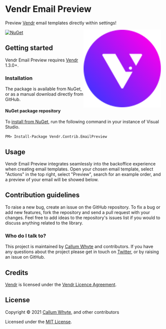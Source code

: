 # Vendr Email Preview

Preview [Vendr](https://vendr.net/) email templates directly within settings!

<img src="docs/img/logo.png?raw=true" alt="Vendr Email Preview" width="250" align="right" />

[![NuGet](https://img.shields.io/nuget/v/Vendr.Contrib.EmailPreview.svg)](https://www.nuget.org/packages/Vendr.Contrib.EmailPreview/)

## Getting started

Vendr Email Preview requires [Vendr](https://vendr.net/) 1.3.0+.

### Installation

The package is available from NuGet, or as a manual download directly from GitHub.

#### NuGet package repository

To [install from NuGet](https://www.nuget.org/packages/Vendr.Contrib.EmailPreview/), run the following command in your instance of Visual Studio.

    PM> Install-Package Vendr.Contrib.EmailPreview

## Usage

Vendr Email Preview integrates seamlessly into the backoffice experience when creating email templates. Open your chosen email template, select "Actions" in the top right, select "Preview", search for an example order, and a preview of your email will be showed below.

## Contribution guidelines

To raise a new bug, create an issue on the GitHub repository. To fix a bug or add new features, fork the repository and send a pull request with your changes. Feel free to add ideas to the repository's issues list if you would to discuss anything related to the library.

### Who do I talk to?

This project is maintained by [Callum Whyte](https://callumwhyte.com/) and contributors. If you have any questions about the project please get in touch on [Twitter](https://twitter.com/callumbwhyte), or by raising an issue on GitHub.

## Credits

[Vendr](https://vendr.net/) is licensed under the [Vendr Licence Agreement](https://vendr.net/licence-agreement/).

## License

Copyright &copy; 2021 [Callum Whyte](https://callumwhyte.com/), and other contributors

Licensed under the [MIT License](LICENSE.md).